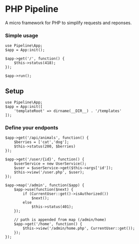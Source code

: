# PHP Pipeline
A micro framework for PHP to simplify requests and reponses.

### Simple usage
```
use Pipeline\App;
$app = App:init();

$app->get('/', function() {
    $this->status(418);
});

$app->run();
```

## Setup
```
use Pipeline\App;
$app = App:init([
    'templateRoot' => dirname(__DIR__) . '/templates'
]);
```

### Define your endponts
```
$app->get('/api/animals', function() {
    $berries = ['cat','dog'];
    $this->status(200, $berries)
});

$app->get('/user/{id}', function() {
    $userService = new UserService();
    $user = $userService->get($this->args['id']);
    $this->view('/user.php', $user);
});

$app->map('/admin', function($app) {
    $app->use(function($next) {
        if (CurrentUser::get()->isAuthorized())
            $next();
        else
            $this->status(401);
    });

    // path is appended from map (/admin/home)
    $app->get('/home', function() {
        $this->view('/admin/home.php', CurrentUser::get());
    });
});
```